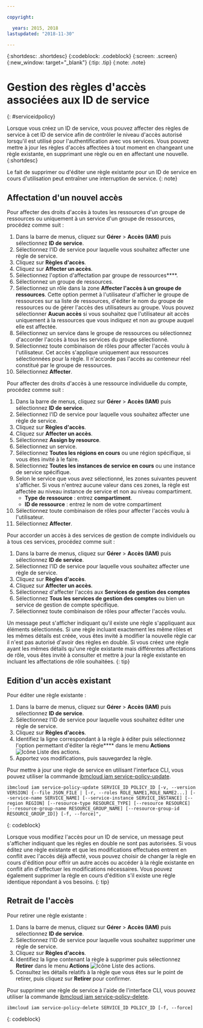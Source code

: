 ```yaml
---

copyright:

  years: 2015, 2018
lastupdated: "2018-11-30"

---
```


{:shortdesc: .shortdesc}
{:codeblock: .codeblock}
{:screen: .screen}
{:new_window: target="_blank"}
{:tip: .tip}
{:note: .note}

# Gestion des règles d'accès associées aux ID de service
{: #serviceidpolicy}

Lorsque vous créez un ID de service, vous pouvez affecter des règles de service à cet ID de service afin de contrôler le niveau d'accès autorisé lorsqu'il est utilisé pour l'authentification avec vos services. Vous pouvez mettre à jour les règles d'accès affectées à tout moment en changeant une règle existante, en supprimant une règle ou en en affectant une nouvelle.
{:shortdesc}

Le fait de supprimer ou d'éditer une règle existante pour un ID de service en cours d'utilisation peut entraîner une interruption de service.
{: note}

## Affectation d'un nouvel accès

Pour affecter des droits d'accès à toutes les ressources d'un groupe de ressources ou uniquement à un service d'un groupe de ressources, procédez comme suit :

1. Dans la barre de menus, cliquez sur **Gérer** &gt; **Accès (IAM)** puis sélectionnez **ID de service**.
2. Sélectionnez l'ID de service pour laquelle vous souhaitez affecter une règle de service.
3. Cliquez sur **Règles d'accès**.
4. Cliquez sur **Affecter un accès**.
5. Sélectionnez l'option d'affectation par groupe de ressources****.
6. Sélectionnez un groupe de ressources.
7. Sélectionnez un rôle dans la zone **Affecter l'accès à un groupe de ressources**. Cette option permet à l'utilisateur d'afficher le groupe de ressources sur sa liste de ressources, d'éditer le nom du groupe de ressources ou de gérer l'accès des utilisateurs au groupe. Vous pouvez sélectionner **Aucun accès** si vous souhaitez que l'utilisateur ait accès uniquement à la ressources que vous indiquez et non au groupe auquel elle est affectée.
8. Sélectionnez un service dans le groupe de ressources ou sélectionnez d'accorder l'accès à tous les services du groupe sélectionné.
9. Sélectionnez toute combinaison de rôles pour affecter l'accès voulu à l'utilisateur. Cet accès s'applique uniquement aux ressources sélectionnées pour la règle. Il n'accorde pas l'accès au conteneur réel constitué par le groupe de ressources.
10. Sélectionnez **Affecter**.

Pour affecter des droits d'accès à une ressource individuelle du compte, procédez comme suit :

1. Dans la barre de menus, cliquez sur **Gérer** &gt; **Accès (IAM)** puis sélectionnez **ID de service**.
2. Sélectionnez l'ID de service pour laquelle vous souhaitez affecter une règle de service.
3. Cliquez sur **Règles d'accès**.
4. Cliquez sur **Affecter un accès**.
5. Sélectionnez **Assign by resource**.
6. Sélectionnez un service.
7. Sélectionnez **Toutes les régions en cours** ou une région spécifique, si vous êtes invité à le faire.
8. Sélectionnez **Toutes les instances de service en cours** ou une instance de service spécifique.
9. Selon le service que vous avez sélectionné, les zones suivantes peuvent s'afficher. Si vous n'entrez aucune valeur dans ces zones, la règle est affectée au niveau instance de service et non au niveau compartiment.
    * **Type de ressource** : entrez **compartiment**.
    * **ID de ressource** : entrez le nom de votre compartiment
10. Sélectionnez toute combinaison de rôles pour affecter l'accès voulu à l'utilisateur.
11. Sélectionnez **Affecter**.

Pour accorder un accès à des services de gestion de compte individuels ou à tous ces services, procédez comme suit :

1. Dans la barre de menus, cliquez sur **Gérer** &gt; **Accès (IAM)** puis sélectionnez **ID de service**.
2. Sélectionnez l'ID de service pour laquelle vous souhaitez affecter une règle de service.
3. Cliquez sur **Règles d'accès**.
4. Cliquez sur **Affecter un accès**.
5. Sélectionnez d'affecter l'accès aux **Services de gestion des comptes**
6. Sélectionnez **Tous les services de gestion des comptes** ou bien un service de gestion de compte spécifique.
7. Sélectionnez toute combinaison de rôles pour affecter l'accès voulu.

Un message peut s'afficher indiquant qu'il existe une règle s'appliquant aux éléments sélectionnés. Si une règle incluant exactement les même rôles et les mêmes détails est créée, vous êtes invité à modifier la nouvelle règle car il n'est pas autorisé d'avoir des règles en double. Si vous créez une règle ayant les mêmes détails qu'une règle existante mais différentes affectations de rôle, vous êtes invité à consulter et mettre à jour la règle existante en incluant les affectations de rôle souhaitées.
{: tip}

## Edition d'un accès existant

Pour éditer une règle existante :

1. Dans la barre de menus, cliquez sur **Gérer** &gt; **Accès (IAM)** puis sélectionnez **ID de service**.
2. Sélectionnez l'ID de service pour laquelle vous souhaitez éditer une règle de service.
3. Cliquez sur **Règles d'accès**.
4. Identifiez la ligne correspondant à la règle à éditer puis sélectionnez l'option permettant d'éditer la règle**** dans le menu **Actions** ![Icône Liste des actions](../icons/action-menu-icon.svg).
5. Apportez vos modifications, puis sauvegardez la règle.

Pour mettre à jour une règle de service en utilisant l'interface CLI, vous pouvez utiliser la commande [ibmcloud iam service-policy-update](/docs/cli/reference/ibmcloud/cli_api_policy.html#ibmcloud_iam_user_policy_update).
```
ibmcloud iam service-policy-update SERVICE_ID POLICY_ID [-v, --version VERSION] {--file JSON_FILE | [-r, --roles ROLE_NAME1,ROLE_NAME2...] [--service-name SERVICE_NAME] [--service-instance SERVICE_INSTANCE] [--region REGION] [--resource-type RESOURCE_TYPE] [--resource RESOURCE] [--resource-group-name RESOURCE_GROUP_NAME] [--resource-group-id RESOURCE_GROUP_ID]} [-f, --force]",
```
{: codeblock}

Lorsque vous modifiez l'accès pour un ID de service, un message peut s'afficher indiquant que les règles en double ne sont pas autorisées. Si vous éditez une règle existante et que les modifications effectuées entrent en conflit avec l'accès déjà affecté, vous pouvez choisir de changer la règle en cours d'édition pour offrir un autre accès ou accéder à la règle existante en conflit afin d'effectuer les modifications nécessaires. Vous pouvez également supprimer la règle en cours d'édition s'il existe une règle identique répondant à vos besoins.
{: tip}

## Retrait de l'accès

Pour retirer une règle existante :

1. Dans la barre de menus, cliquez sur **Gérer** &gt; **Accès (IAM)** puis sélectionnez **ID de service**.
2. Sélectionnez l'ID de service pour laquelle vous souhaitez supprimer une règle de service.
3. Cliquez sur **Règles d'accès**.
4. Identifiez la ligne contenant la règle à supprimer puis sélectionnez **Retirer** dans le menu **Actions** ![Icône Liste des actions](../icons/action-menu-icon.svg).
5. Consultez les détails relatifs à la règle que vous êtes sur le point de retirer, puis cliquez sur **Retirer** pour confirmer.

Pour supprimer une règle de service à l'aide de l'interface CLI, vous pouvez utiliser la commande [ibmcloud iam service-policy-delete](/docs/cli/reference/ibmcloud/cli_api_policy.html#ibmcloud_iam_service_policy_delete).
```
ibmcloud iam service-policy-delete SERVICE_ID POLICY_ID [-f, --force]
```
{: codeblock}

